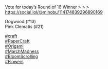 Vote for today’s Round of 16 Winner &gt; &gt; &gt; [<span class="invisible">https://</span><span class="ellipsis">social.lol/@mihobu/11417483929</span><span class="invisible">6890169</span>](https://social.lol/@mihobu/114174839296890169)

Dogwood (#13)  
Pink Clematis (#21)

[\#<span>craft</span>](https://social.lol/tags/craft)  
[\#<span>PaperCraft</span>](https://social.lol/tags/PaperCraft)  
[\#<span>Origami</span>](https://social.lol/tags/Origami)  
[\#<span>MarchMadness</span>](https://social.lol/tags/MarchMadness)  
[\#<span>BloomScrolling</span>](https://social.lol/tags/BloomScrolling)  
[\#<span>Flowers</span>](https://social.lol/tags/Flowers)